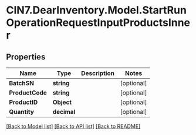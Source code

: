 # CIN7.DearInventory.Model.StartRunOperationRequestInputProductsInner

## Properties

| Name            | Type        | Description | Notes      |
| --------------- | ----------- | ----------- | ---------- |
| **BatchSN**     | **string**  |             | [optional] |
| **ProductCode** | **string**  |             | [optional] |
| **ProductID**   | **Object**  |             | [optional] |
| **Quantity**    | **decimal** |             | [optional] |

[[Back to Model list]](../README.md#documentation-for-models) [[Back to API list]](../README.md#documentation-for-api-endpoints) [[Back to README]](../README.md)
